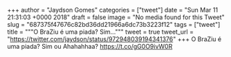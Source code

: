 
+++
author = "Jaydson Gomes"
categories = ["tweet"]
date = "Sun Mar 11 21:31:03 +0000 2018"
draft = false
image = "No media found for this Tweet"
slug = "687375f47676c82bd36dd21966a6dc73b3223f12"
tags = ["tweet"]
title = """O BraZiu é uma piada?
Sim..."""
tweet = true
tweet_url = "https://twitter.com/jaydson/status/972948039194341376"
+++
O BraZiu é uma piada?
Sim ou Ahahahhaa? https://t.co/gG0O9ivW0R
